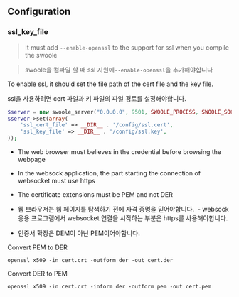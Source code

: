 ## Configuration 

### ssl_key_file

> It must add `--enable-openssl` to the support for ssl when you compile the swoole

> swoole을 컴파일 할 때 ssl 지원에`--enable-openssl`을 추가해야합니다

To enable ssl, it should set the file path of the cert file and the key file.

ssl을 사용하려면 cert 파일과 키 파일의 파일 경로를 설정해야합니다.

```php
$server = new swoole_server("0.0.0.0", 9501, SWOOLE_PROCESS, SWOOLE_SOCK_TCP | SWOOLE_SSL);
$server->set(array(
    'ssl_cert_file' => __DIR__ . '/config/ssl.cert',
    'ssl_key_file' => __DIR__ . '/config/ssl.key',
));
```

 - The web browser must believes in the credential before browsing the webpage
 - In the websock application, the part starting the connection of websocket must use https
 - The certificate extensions must be PEM and not DER

 - 웹 브라우저는 웹 페이지를 탐색하기 전에 자격 증명을 믿어야합니다.
 - websock 응용 프로그램에서 websocket 연결을 시작하는 부분은 https를 사용해야합니다.
 - 인증서 확장은 DEM이 아닌 PEM이어야합니다.

Convert PEM to DER
```
openssl x509 -in cert.crt -outform der -out cert.der
```
Convert DER to PEM
```
openssl x509 -in cert.crt -inform der -outform pem -out cert.pem
```
